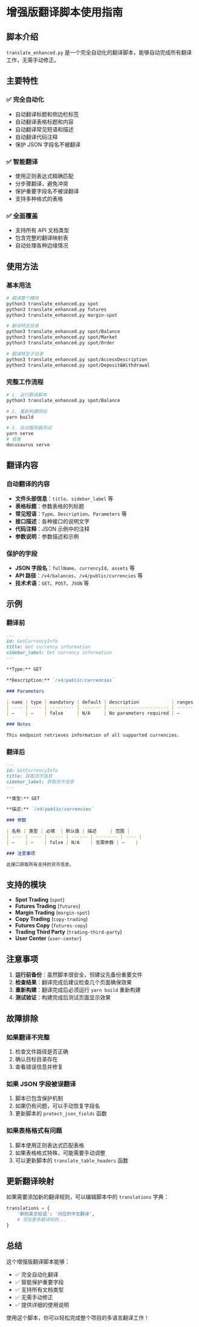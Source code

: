 # 增强版翻译脚本使用指南

## 脚本介绍

`translate_enhanced.py` 是一个完全自动化的翻译脚本，能够自动完成所有翻译工作，无需手动修正。

## 主要特性

### ✅ 完全自动化

- 自动翻译标题和侧边栏标签
- 自动翻译表格标题和内容
- 自动翻译常见短语和描述
- 自动翻译代码注释
- 保护 JSON 字段名不被翻译

### ✅ 智能翻译

- 使用正则表达式精确匹配
- 分步骤翻译，避免冲突
- 保护重要字段名不被误翻译
- 支持多种格式的表格

### ✅ 全面覆盖

- 支持所有 API 文档类型
- 包含完整的翻译映射表
- 自动处理各种边缘情况

## 使用方法

### 基本用法

```bash
# 翻译整个模块
python3 translate_enhanced.py spot
python3 translate_enhanced.py futures
python3 translate_enhanced.py margin-spot

# 翻译特定目录
python3 translate_enhanced.py spot/Balance
python3 translate_enhanced.py spot/Market
python3 translate_enhanced.py spot/Order

# 翻译特定子目录
python3 translate_enhanced.py spot/AccessDescription
python3 translate_enhanced.py spot/Deposit&Withdrawal
```

### 完整工作流程

```bash
# 1. 运行翻译脚本
python3 translate_enhanced.py spot/Balance

# 2. 重新构建网站
yarn build

# 3. 启动服务器测试
yarn serve
# 或者
docusaurus serve
```

## 翻译内容

### 自动翻译的内容

- **文件头部信息**：`title`、`sidebar_label` 等
- **表格标题**：参数表格的列标题
- **常见短语**：`Type`、`Description`、`Parameters` 等
- **接口描述**：各种接口的说明文字
- **代码注释**：JSON 示例中的注释
- **参数说明**：参数描述和示例

### 保护的字段

- **JSON 字段名**：`fullName`、`currencyId`、`assets` 等
- **API 路径**：`/v4/balances`、`/v4/public/currencies` 等
- **技术术语**：`GET`、`POST`、`JSON` 等

## 示例

### 翻译前

```markdown
---
id: GetCurrencyInfo
title: Get currency information
sidebar_label: Get currency information
---

**Type:** GET

**Description:** `/v4/public/currencies`

### Parameters

| name | type | mandatory | default | description            | ranges |
| ---- | ---- | --------- | ------- | ---------------------- | ------ |
| –    | –    | false     | N/A     | No parameters required | –      |

### Notes

This endpoint retrieves information of all supported currencies.
```

### 翻译后

```markdown
---
id: GetCurrencyInfo
title: 获取货币信息
sidebar_label: 获取货币信息
---

**类型:** GET

**描述:** `/v4/public/currencies`

### 参数

| 名称 | 类型 | 必填  | 默认值 | 描述     | 范围 |
| ---- | ---- | ----- | ------ | -------- | ---- |
| –    | –    | false | N/A    | 无需参数 | –    |

### 注意事项

此接口获取所有支持的货币信息。
```

## 支持的模块

- **Spot Trading** (`spot`)
- **Futures Trading** (`futures`)
- **Margin Trading** (`margin-spot`)
- **Copy Trading** (`copy-trading`)
- **Futures Copy** (`futures-copy`)
- **Trading Third Party** (`trading-third-party`)
- **User Center** (`user-center`)

## 注意事项

1. **运行前备份**：虽然脚本很安全，但建议先备份重要文件
2. **检查结果**：翻译完成后建议检查几个页面确保效果
3. **重新构建**：翻译完成后必须运行 `yarn build` 重新构建
4. **测试验证**：构建完成后测试页面显示效果

## 故障排除

### 如果翻译不完整

1. 检查文件路径是否正确
2. 确认目标目录存在
3. 查看错误信息并修复

### 如果 JSON 字段被误翻译

1. 脚本已包含保护机制
2. 如果仍有问题，可以手动恢复字段名
3. 更新脚本的 `protect_json_fields` 函数

### 如果表格格式有问题

1. 脚本使用正则表达式匹配表格
2. 如果表格格式特殊，可能需要手动调整
3. 可以更新脚本的 `translate_table_headers` 函数

## 更新翻译映射

如果需要添加新的翻译规则，可以编辑脚本中的 `translations` 字典：

```python
translations = {
    '新的英文短语': '对应的中文翻译',
    # 添加更多翻译规则...
}
```

## 总结

这个增强版翻译脚本能够：

- ✅ 完全自动化翻译
- ✅ 智能保护重要字段
- ✅ 支持所有文档类型
- ✅ 无需手动修正
- ✅ 提供详细的使用说明

使用这个脚本，你可以轻松完成整个项目的多语言翻译工作！
